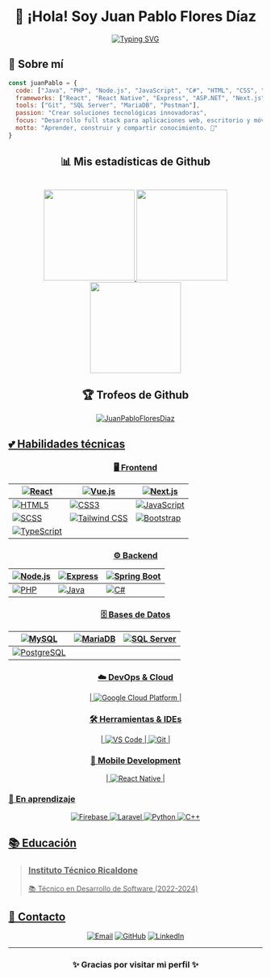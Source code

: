 <div align="center">
  
# 👋 ¡Hola! Soy Juan Pablo Flores Díaz
[![Typing SVG](https://readme-typing-svg.herokuapp.com?font=Fira+Code&size=26&duration=3000&pause=1000&color=E8CF00&background=FFFFFF00&width=435&lines=Full+stack+developer;Desarrollador+apasionado;PHP+developer;Java+developer;Javascript+developer)](https://git.io/typing-svg)
</div>

## 🌟 Sobre mí
```javascript
const juanPablo = {
  code: ["Java", "PHP", "Node.js", "JavaScript", "C#", "HTML", "CSS", "TypeScript"],
  frameworks: ["React", "React Native", "Express", "ASP.NET", "Next.js", "Spring Boot", "Vue.js"],
  tools: ["Git", "SQL Server", "MariaDB", "Postman"],
  passion: "Crear soluciones tecnológicas innovadoras",
  focus: "Desarrollo full stack para aplicaciones web, escritorio y móviles",
  motto: "Aprender, construir y compartir conocimiento. 🚀"
}
```
<div align="center">
  
## 📊 Mis estadísticas de Github
  <br/>
  <a href="https://github.com/JuanPabloFloresDiaz">
    <img height="180em" src="https://github-readme-stats-eight-theta.vercel.app/api?username=JuanPabloFloresDiaz&show_icons=true&theme=algolia&include_all_commits=true&count_private=true"/>
    <img height="180em" src="https://github-readme-stats-eight-theta.vercel.app/api/top-langs/?username=JuanPabloFloresDiaz&layout=compact&langs_count=100&theme=algolia"/>
    <img height="180em" src="https://github-readme-streak-stats.herokuapp.com/?user=JuanPabloFloresDiaz&theme=algolia"/></a> </p>
  </a>
  
## 🏆 Trofeos de Github
  <p align="center"> <a href="https://github.com/ryo-ma/github-profile-trophy"><img src="https://github-profile-trophy.vercel.app/?username=JuanPabloFloresDiaz&theme=algolia&column=7" alt="JuanPabloFloresDiaz" />
</div>


## 💕 Habilidades técnicas
<div align="center">

### 🖥️ Frontend  
| ![React](https://img.shields.io/badge/-React-61DAFB?style=flat-square&logo=react&logoColor=black) | ![Vue.js](https://img.shields.io/badge/-Vue.js-4FC08D?style=flat-square&logo=vue.js&logoColor=white) | ![Next.js](https://img.shields.io/badge/-Next.js-000000?style=flat-square&logo=next.js&logoColor=white) |
|---|---|---|
| ![HTML5](https://img.shields.io/badge/-HTML5-E34F26?style=flat-square&logo=html5&logoColor=white) | ![CSS3](https://img.shields.io/badge/-CSS3-1572B6?style=flat-square&logo=css3&logoColor=white) | ![JavaScript](https://img.shields.io/badge/-JavaScript-F7DF1E?style=flat-square&logo=javascript&logoColor=black) |
| ![SCSS](https://img.shields.io/badge/-SCSS-CC6699?style=flat-square&logo=sass&logoColor=white) | ![Tailwind CSS](https://img.shields.io/badge/-Tailwind%20CSS-06B6D4?style=flat-square&logo=tailwind-css&logoColor=white) | ![Bootstrap](https://img.shields.io/badge/-Bootstrap-7952B3?style=flat-square&logo=bootstrap&logoColor=white) |
| ![TypeScript](https://img.shields.io/badge/-TypeScript-1e53f7?style=flat-square&logo=typescript&logoColor=white) |

### ⚙️ Backend  
| ![Node.js](https://img.shields.io/badge/-Node.js-339933?style=flat-square&logo=node.js&logoColor=white) | ![Express](https://img.shields.io/badge/-Express-000000?style=flat-square&logo=express&logoColor=white) | ![Spring Boot](https://img.shields.io/badge/-Spring%20Boot-6DB33F?style=flat-square&logo=spring&logoColor=white) |
|---|---|---|
| ![PHP](https://img.shields.io/badge/-PHP-777BB4?style=flat-square&logo=php&logoColor=white) | ![Java](https://img.shields.io/badge/-Java-f89820?style=flat-square&logo=java&logoColor=white) | ![C#](https://img.shields.io/badge/-C%23-239120?style=flat-square&logo=csharp&logoColor=white) |

### 🗄️ Bases de Datos  
| ![MySQL](https://img.shields.io/badge/-MySQL-4479A1?style=flat-square&logo=mysql&logoColor=white) | ![MariaDB](https://img.shields.io/badge/-MariaDB-003545?style=flat-square&logo=mariadb&logoColor=white) | ![SQL Server](https://img.shields.io/badge/-SQL%20Server-CC2927?style=flat-square&logo=microsoft-sql-server&logoColor=white) |
|---|---|---|
| ![PostgreSQL](https://img.shields.io/badge/-PostgreSQL-336791?style=flat-square&logo=postgresql&logoColor=white) |

### ☁️ DevOps & Cloud  
| ![Google Cloud Platform](https://img.shields.io/badge/-Google%20Cloud%20Platform-4285F4?style=flat-square&logo=google-cloud&logoColor=white) |

### 🛠️ Herramientas & IDEs  
| ![VS Code](https://img.shields.io/badge/-VS%20Code-007ACC?style=flat-square&logo=visual-studio-code&logoColor=white) | ![Git](https://img.shields.io/badge/-Git-F05032?style=flat-square&logo=git&logoColor=white) |

### 📱 Mobile Development  
| ![React Native](https://img.shields.io/badge/-React%20Native-61DAFB?style=flat-square&logo=react&logoColor=black) |

</div>


### 🚀 En aprendizaje

<div align="center">

![Firebase](https://img.shields.io/badge/-Firebase-FFCA28?style=flat-square&logo=firebase&logoColor=black)
![Laravel](https://img.shields.io/badge/-Laravel-FF2D20?style=flat-square&logo=laravel&logoColor=white)
![Python](https://img.shields.io/badge/-Python-3776AB?style=flat-square&logo=python&logoColor=white)
![C++](https://img.shields.io/badge/-C%2B%2B-00599C?style=flat-square&logo=c%2B%2B&logoColor=white)

</div>

## 📚 Educación

> ### Instituto Técnico Ricaldone
> 📚 Técnico en Desarrollo de Software (2022-2024)

## 📩 Contacto

<div align="center">
  
[![Email](https://img.shields.io/badge/-Email-EA4335?style=for-the-badge&logo=gmail&logoColor=white)](mailto:pablojuanfd@gmail.com)
[![GitHub](https://img.shields.io/badge/-GitHub-181717?style=for-the-badge&logo=github&logoColor=white)](https://github.com/JuanPabloFloresDiaz)
[![LinkedIn](https://img.shields.io/badge/-LinkedIn-0077B5?style=for-the-badge&logo=linkedin&logoColor=white)](https://www.linkedin.com/in/juan-pablo-flores-d%C3%ADaz-5271b533a/)

</div>

---
<div align="center">  
  
### ✨ Gracias por visitar mi perfil ✨
</div>
